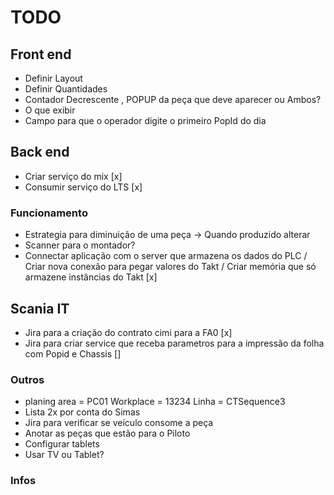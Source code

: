 # TODO

## Front end
* Definir Layout
* Definir Quantidades
* Contador Decrescente , POPUP da peça que deve aparecer ou Ambos?
* O que exibir
* Campo para que o operador digite o primeiro PopId do dia

## Back end
* Criar serviço do mix [x]
* Consumir serviço do LTS  [x]

### Funcionamento
* Estrategia para diminuição de uma peça -> Quando produzido alterar
* Scanner para o montador?
* Connectar aplicação com o server que armazena os dados do PLC / Criar nova conexão para pegar valores do Takt / Criar memória que só armazene instâncias do Takt [x]

## Scania IT
* Jira para a criação do contrato cimi para a FA0 [x]
* Jira para criar service que receba parametros para a impressão da folha com Popid e Chassis [] 


### Outros
* planing area = PC01  Workplace = 13234 Linha = CTSequence3
* Lista 2x por conta do Simas
* Jira para verificar se veículo consome a peça 
* Anotar as peças que estão para o Piloto
* Configurar tablets
* Usar TV ou Tablet?


### Infos








